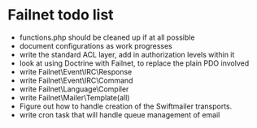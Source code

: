 # Failnet todo list

* functions.php should be cleaned up if at all possible
* document configurations as work progresses
* write the standard ACL layer, add in authorization levels within it
* look at using Doctrine with Failnet, to replace the plain PDO involved
* write Failnet\Event\IRC\Response
* write Failnet\Event\IRC\Command
* write Failnet\Language\Compiler
* write Failnet\Mailer\Template\(all)
* Figure out how to handle creation of the Swiftmailer transports.
* write cron task that will handle queue management of email
